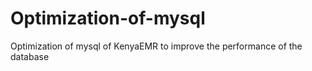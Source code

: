 # Optimization-of-mysql
Optimization of mysql of KenyaEMR to improve the performance of the database
